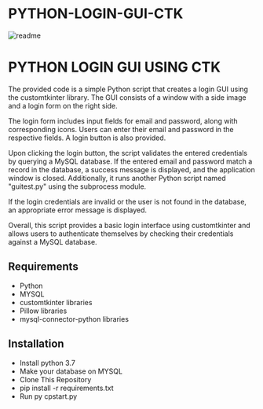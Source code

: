 # PYTHON-LOGIN-GUI-CTK
![readme](https://github.com/OJJJN/PYTHON-LOGIN-GUI-CTK/assets/99503707/9c9b071d-b1de-45a1-87ac-a3f23478299c)

# PYTHON LOGIN GUI USING CTK
The provided code is a simple Python script that creates a login GUI using the customtkinter library. The GUI consists of a window with a side image and a login form on the right side.

The login form includes input fields for email and password, along with corresponding icons. Users can enter their email and password in the respective fields. A login button is also provided.

Upon clicking the login button, the script validates the entered credentials by querying a MySQL database. If the entered email and password match a record in the database, a success message is displayed, and the application window is closed. Additionally, it runs another Python script named "guitest.py" using the subprocess module.

If the login credentials are invalid or the user is not found in the database, an appropriate error message is displayed.

Overall, this script provides a basic login interface using customtkinter and allows users to authenticate themselves by checking their credentials against a MySQL database.

## Requirements
- Python
- MYSQL
- customtkinter libraries
- Pillow libraries
- mysql-connector-python libraries

## Installation
- Install python 3.7
- Make your database on MYSQL
- Clone This Repository
- pip install -r requirements.txt
- Run py cpstart.py


